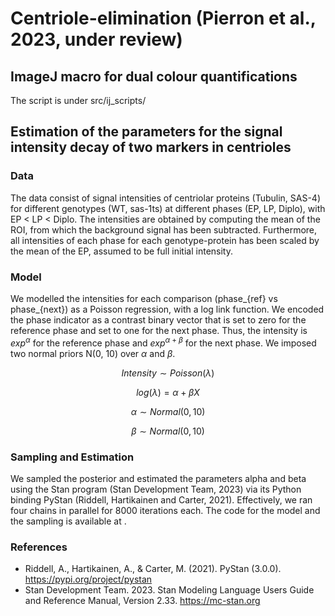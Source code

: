 # Centriole-elimination (Pierron et al., 2023, under review)

## ImageJ macro for dual colour quantifications
The script is under src/ij_scripts/

## Estimation of the parameters for the signal intensity decay of two markers in centrioles
### Data
The data consist of signal intensities of centriolar proteins (Tubulin, SAS-4) for different genotypes (WT, sas-1ts) at different phases (EP, LP, Diplo), with EP < LP < Diplo. 
The intensities are obtained by computing the mean of the ROI, from which the background signal has been subtracted.
Furthermore, all intensities of each phase for each genotype-protein has been scaled by the mean of the EP, assumed to be full initial intensity.

### Model
We modelled the intensities for each comparison (phase_{ref} vs phase_{next}) as a Poisson regression, with a log link function. 
We encoded the phase indicator as a contrast binary vector that is set to zero for the reference phase and set to one for the next phase. 
Thus, the intensity is $exp^{\alpha}$ for the reference phase and $exp^{\alpha+\beta}$ for the next phase. 
We imposed two normal priors N(0, 10) over $\alpha$ and $\beta$.

$$ Intensity \sim Poisson(\lambda) $$

$$ log(\lambda)=\alpha+\beta X $$

$$ \alpha \sim Normal(0,10) $$

$$ \beta \sim Normal(0,10) $$

### Sampling and Estimation
We sampled the posterior and estimated the parameters alpha and beta using the Stan program (Stan Development Team, 2023) via its Python binding PyStan (Riddell, Hartikainen and Carter, 2021). 
Effectively, we ran four chains in parallel for 8000 iterations each. The code for the model and the sampling is available at <url>.

### References
- Riddell, A., Hartikainen, A., & Carter, M. (2021). PyStan (3.0.0). https://pypi.org/project/pystan
- Stan Development Team. 2023. Stan Modeling Language Users Guide and Reference Manual, Version 2.33. https://mc-stan.org
